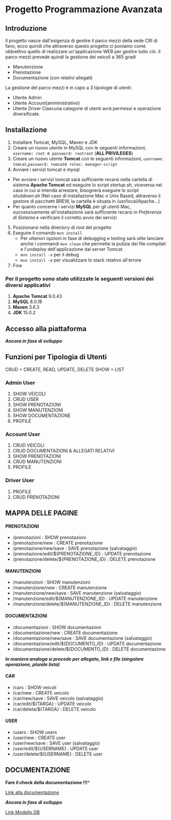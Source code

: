# Progetto Programmazione Avanzata

## Introduzione 
Il progetto nasce dall'esigenza di gestire il parco mezzi della sede CRI di fano, ecco quindi che attraverso questo progetto ci poniamo come obbiettivo quello di realizzare un'applicazione WEB per gestire tutto ciò. Il parco mezzi prevede quindi la gestione dei veicoli a 365 gradi
* Manutenzione
* Prenotazione 
* Documentazione (con relativi allegati)

La gestione del parco mezzi è in capo a 3 tipologie di utenti:
* Utente Admin
* Utente Account(amministrativo)
* Utente Driver 
Ciascuna categorie di utenti avrà permessi e operazione diversificate. 

## Installazione
1. Installare Tomcat, MySQL, Maven e JDK
2. Creare un nuovo utente in MySQL con le seguenti informazioni, `username: root `e` password: rootroot` (**ALL PRIVILEGES**)
3. Creare un nuovo utente **Tomcat** con le seguenti informazioni, `username: tomcat`,` password: tomcat `e` roles: manager-script`
4. Avviare i servizi tomcat e mysql
* Per avviare i servizi tomcat sarà sufficiente recarsi nella cartella di sistema **Apache Tomcat** ed eseguire lo script *startup.sh*, viceversa nel caso in cui si intenda arrestare, bisognerà eseguire lo script *shutdown.sh* (Nel caso di installazione Mac o Unix Based, attraverso il gestore di pacchetti BREW, la cartella è situata in /usr/local/Apache...)
* Per quanto concerne i servizi **MySQL** per gli utenti Mac, successivamente all'installazione sarà sufficiente recarsi in *Preferenze di Sistema* e verificare il corretto avvio dei servizi 
5. Posizionarsi nella directory di root del progetto
6. Eseguire il comando `mvn install`
    * Per ulteriori opzioni in fase di debugging e testing sarà utile lanciare anche i commandi  `mvn clean` che permette la pulizia dei file compilati e l'undeploy dell'applicazione dal server Tomcat 
    * `mvn install -x` per il debug 
    * `mvn install -e` per visualizzare lo stack relativo all'errore 
7. Fine
### Per il progetto sono state utilizzate le seguenti versioni dei diversi applicativi 
1. **Apache Tomcat** 9.0.43 
2. **MySQL** 8.0.18
3. **Maven** 3.6.3 
4. **JDK** 15.0.2 

## Accesso alla piattaforma
***Ancora in fase di sviluppo***

## Funzioni per Tipologia di Utenti

CRUD = CREATE, READ, UPDATE, DELETE 
SHOW = LIST 

### Admin User 
1. SHOW VEICOLI 
2. CRUD USER 
3. SHOW PRENOTAZIONI 
4. SHOW MANUTENZIONI 
5. SHOW DOCUMENTAZIONE 
6. PROFILE 

### Account User 
1. CRUD VEICOLI 
2. CRUD DOCUMENTAZIONI & ALLEGATI RELATIVI  
3. SHOW PRENOTAZIONI 
4. CRUD MANUTENZIONI 
5. PROFILE

### Driver User 
1. PROFILE 
2. CRUD PRENOTAZIONI

## MAPPA DELLE PAGINE 
#### PRENOTAZIONI 
- /prenotazioni : SHOW prenotazioni 
- /prenotazione/new : CREATE prenotazione
- /prenotazione/new/save : SAVE prenotazione (salvataggio)
- /prenotazione/edit/${PRENOTAZIONE_ID} : UPDATE prenotazione
- /prenotazione/delete/${PRENOTAZIONE_ID} : DELETE prenotazione 

#### MANUTENZIONI 
- /manutenzioni : SHOW manutenzioni 
- /manutenzione/new : CREATE manutenzione
- /manutenzione/new/save : SAVE manutenzione (salvataggio)
- /manutenzione/edit/${MANUTENZIONE_ID} : UPDATE manutenzione
- /manutenzione/delete/${MANUTENZIONE_ID} : DELETE manutenzione 

#### DOCUMENTAZIONI
- /documentazioni : SHOW documentazioni 
- /documentazione/new : CREATE documentazione
- /documentazione/new/save : SAVE documentazione (salvataggio)
- /documentazione/edit/${DOCUMENTO_ID} : UPDATE documentazione
- /documentazione/delete/${DOCUMENTO_ID} : DELETE documentazione 

***In maniera analoga si procede per allegato, link e file (singolare operazione, plurale lista)***

#### CAR 
- /cars : SHOW veicoli 
- /car/new : CREATE veicolo 
- /car/new/save : SAVE veicolo (salvataggio)
- /car/edit/${TARGA} : UPDATE veicolo
- /car/delete/${TARGA} : DELETE veicolo 

#### USER 
- /users : SHOW users 
- /user/new : CREATE user 
- /user/new/save : SAVE user (salvataggio)
- /user/edit/${USERNAME} : UPDATE user 
- /user/delete/${USERNAME} : DELETE user 

## DOCUMENTAZIONE 
**Fare il check della documentazione !!!***

[Link alla documentazione](https://gitlab.com/bernovschi.denis/esameprogrammazioneavanzata/-/tree/master/doc)

***Ancora in fase di sviluppo***

[Link Modello DB](https://www.google.com)







